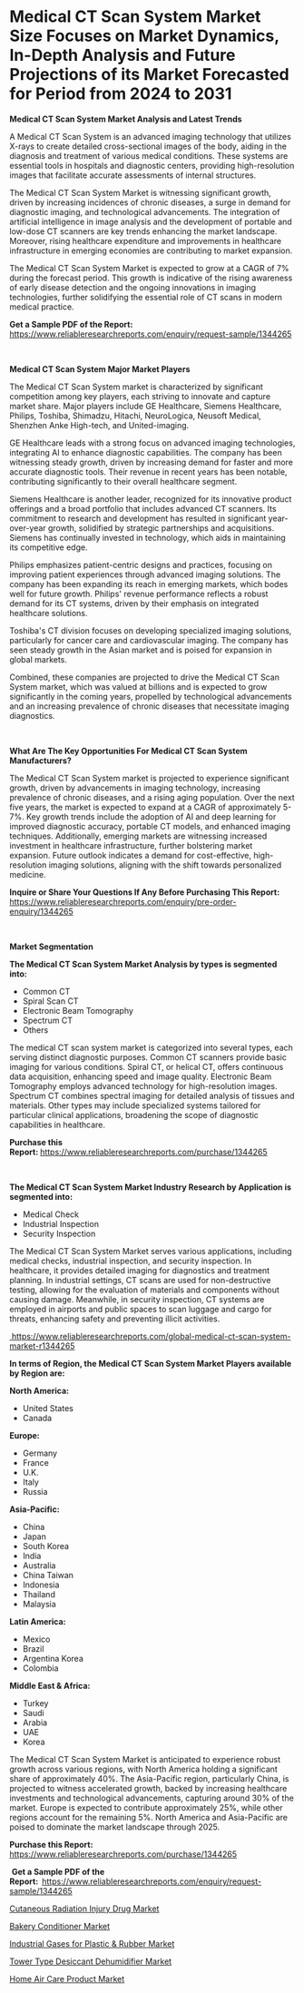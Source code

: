 <p><h1>Medical CT Scan System Market Size Focuses on Market Dynamics, In-Depth Analysis and Future Projections of its Market Forecasted for Period from 2024 to 2031</h1></p><p><strong>Medical CT Scan System Market Analysis and Latest Trends</strong></p>
<p><p>A Medical CT Scan System is an advanced imaging technology that utilizes X-rays to create detailed cross-sectional images of the body, aiding in the diagnosis and treatment of various medical conditions. These systems are essential tools in hospitals and diagnostic centers, providing high-resolution images that facilitate accurate assessments of internal structures.</p><p>The Medical CT Scan System Market is witnessing significant growth, driven by increasing incidences of chronic diseases, a surge in demand for diagnostic imaging, and technological advancements. The integration of artificial intelligence in image analysis and the development of portable and low-dose CT scanners are key trends enhancing the market landscape. Moreover, rising healthcare expenditure and improvements in healthcare infrastructure in emerging economies are contributing to market expansion. </p><p>The Medical CT Scan System Market is expected to grow at a CAGR of 7% during the forecast period. This growth is indicative of the rising awareness of early disease detection and the ongoing innovations in imaging technologies, further solidifying the essential role of CT scans in modern medical practice.</p></p>
<p><strong>Get a Sample PDF of the Report:&nbsp;</strong> <a href="https://www.reliableresearchreports.com/enquiry/request-sample/1344265?utm_campaign=31&utm_medium=2&utm_source=Github&utm_content=ia&utm_term=12102024&utm_id=medical-ct-scan-system">https://www.reliableresearchreports.com/enquiry/request-sample/1344265</a></p>
<p>&nbsp;</p>
<p><strong>Medical CT Scan System Major Market Players</strong></p>
<p><p>The Medical CT Scan System market is characterized by significant competition among key players, each striving to innovate and capture market share. Major players include GE Healthcare, Siemens Healthcare, Philips, Toshiba, Shimadzu, Hitachi, NeuroLogica, Neusoft Medical, Shenzhen Anke High-tech, and United-imaging.</p><p>GE Healthcare leads with a strong focus on advanced imaging technologies, integrating AI to enhance diagnostic capabilities. The company has been witnessing steady growth, driven by increasing demand for faster and more accurate diagnostic tools. Their revenue in recent years has been notable, contributing significantly to their overall healthcare segment.</p><p>Siemens Healthcare is another leader, recognized for its innovative product offerings and a broad portfolio that includes advanced CT scanners. Its commitment to research and development has resulted in significant year-over-year growth, solidified by strategic partnerships and acquisitions. Siemens has continually invested in technology, which aids in maintaining its competitive edge.</p><p>Philips emphasizes patient-centric designs and practices, focusing on improving patient experiences through advanced imaging solutions. The company has been expanding its reach in emerging markets, which bodes well for future growth. Philips' revenue performance reflects a robust demand for its CT systems, driven by their emphasis on integrated healthcare solutions.</p><p>Toshiba's CT division focuses on developing specialized imaging solutions, particularly for cancer care and cardiovascular imaging. The company has seen steady growth in the Asian market and is poised for expansion in global markets.</p><p>Combined, these companies are projected to drive the Medical CT Scan System market, which was valued at billions and is expected to grow significantly in the coming years, propelled by technological advancements and an increasing prevalence of chronic diseases that necessitate imaging diagnostics.</p></p>
<p>&nbsp;</p>
<p><strong>What Are The Key Opportunities For Medical CT Scan System Manufacturers?</strong></p>
<p><p>The Medical CT Scan System market is projected to experience significant growth, driven by advancements in imaging technology, increasing prevalence of chronic diseases, and a rising aging population. Over the next five years, the market is expected to expand at a CAGR of approximately 5-7%. Key growth trends include the adoption of AI and deep learning for improved diagnostic accuracy, portable CT models, and enhanced imaging techniques. Additionally, emerging markets are witnessing increased investment in healthcare infrastructure, further bolstering market expansion. Future outlook indicates a demand for cost-effective, high-resolution imaging solutions, aligning with the shift towards personalized medicine.</p></p>
<p><strong>Inquire or Share Your Questions If Any Before Purchasing This Report:</strong> <a href="https://www.reliableresearchreports.com/enquiry/pre-order-enquiry/1344265?utm_campaign=31&utm_medium=2&utm_source=Github&utm_content=ia&utm_term=12102024&utm_id=medical-ct-scan-system">https://www.reliableresearchreports.com/enquiry/pre-order-enquiry/1344265</a></p>
<p>&nbsp;</p>
<p><strong>Market Segmentation</strong></p>
<p><strong>The Medical CT Scan System Market Analysis by types is segmented into:</strong></p>
<p><ul><li>Common CT</li><li>Spiral Scan CT</li><li>Electronic Beam Tomography</li><li>Spectrum CT</li><li>Others</li></ul></p>
<p><p>The medical CT scan system market is categorized into several types, each serving distinct diagnostic purposes. Common CT scanners provide basic imaging for various conditions. Spiral CT, or helical CT, offers continuous data acquisition, enhancing speed and image quality. Electronic Beam Tomography employs advanced technology for high-resolution images. Spectrum CT combines spectral imaging for detailed analysis of tissues and materials. Other types may include specialized systems tailored for particular clinical applications, broadening the scope of diagnostic capabilities in healthcare.</p></p>
<p><strong>Purchase this Report:&nbsp;</strong><a href="https://www.reliableresearchreports.com/purchase/1344265?utm_campaign=31&utm_medium=2&utm_source=Github&utm_content=ia&utm_term=12102024&utm_id=medical-ct-scan-system">https://www.reliableresearchreports.com/purchase/1344265</a></p>
<p>&nbsp;</p>
<p><strong>The Medical CT Scan System Market Industry Research by Application is segmented into:</strong></p>
<p><ul><li>Medical Check</li><li>Industrial Inspection</li><li>Security Inspection</li></ul></p>
<p><p>The Medical CT Scan System Market serves various applications, including medical checks, industrial inspection, and security inspection. In healthcare, it provides detailed imaging for diagnostics and treatment planning. In industrial settings, CT scans are used for non-destructive testing, allowing for the evaluation of materials and components without causing damage. Meanwhile, in security inspection, CT systems are employed in airports and public spaces to scan luggage and cargo for threats, enhancing safety and preventing illicit activities.</p></p>
<p><a href="https://www.reliableresearchreports.com/global-medical-ct-scan-system-market-r1344265?utm_campaign=31&utm_medium=2&utm_source=Github&utm_content=ia&utm_term=12102024&utm_id=medical-ct-scan-system">&nbsp;https://www.reliableresearchreports.com/global-medical-ct-scan-system-market-r1344265</a></p>
<p><strong>In terms of Region, the Medical CT Scan System Market Players available by Region are:</strong></p>
<p>
    <p> <strong> North America: </strong>
        <ul>
            <li>United States</li>
            <li>Canada</li>
        </ul>
        </p> 
    <p> <strong> Europe: </strong>
        <ul>
            <li>Germany</li>
            <li>France</li>
            <li>U.K.</li>
            <li>Italy</li>
            <li>Russia</li>
        </ul>
        </p> 
    <p> <strong> Asia-Pacific: </strong>
        <ul>
            <li>China</li>
            <li>Japan</li>
            <li>South Korea</li>
            <li>India</li>
            <li>Australia</li>
            <li>China Taiwan</li>
            <li>Indonesia</li>
            <li>Thailand</li>
            <li>Malaysia</li>
        </ul>
        </p> 
    <p> <strong> Latin America: </strong>
        <ul>
            <li>Mexico</li>
            <li>Brazil</li>
            <li>Argentina Korea</li>
            <li>Colombia</li>
        </ul>
        </p> 
    <p> <strong> Middle East & Africa: </strong>
        <ul>
            <li>Turkey</li>
            <li>Saudi</li>
            <li>Arabia</li>
            <li>UAE</li>
            <li>Korea</li>
        </ul>
    </p>
    </p>
<p><p>The Medical CT Scan System Market is anticipated to experience robust growth across various regions, with North America holding a significant share of approximately 40%. The Asia-Pacific region, particularly China, is projected to witness accelerated growth, backed by increasing healthcare investments and technological advancements, capturing around 30% of the market. Europe is expected to contribute approximately 25%, while other regions account for the remaining 5%. North America and Asia-Pacific are poised to dominate the market landscape through 2025.</p></p>
<p><strong>Purchase this Report: </strong><a href="https://www.reliableresearchreports.com/purchase/1344265?utm_campaign=31&utm_medium=2&utm_source=Github&utm_content=ia&utm_term=12102024&utm_id=medical-ct-scan-system">https://www.reliableresearchreports.com/purchase/1344265</a></p>
<p>&nbsp;<strong>Get a Sample PDF of the Report:&nbsp;&nbsp;</strong><a href="https://www.reliableresearchreports.com/enquiry/request-sample/1344265?utm_campaign=31&utm_medium=2&utm_source=Github&utm_content=ia&utm_term=12102024&utm_id=medical-ct-scan-system">https://www.reliableresearchreports.com/enquiry/request-sample/1344265</a></p>
<p><strong></strong></p>
<p><p><a href="https://github.com/isbel3opkkem/Market-Research-Report-List-1/blob/main/cutaneous-radiation-injury-drug-market.md?utm_campaign=31&utm_medium=2&utm_source=Github&utm_content=ia&utm_term=12102024&utm_id=medical-ct-scan-system">Cutaneous Radiation Injury Drug Market</a></p><p><a href="https://github.com/taketakyriffecd/Market-Research-Report-List-1/blob/main/bakery-conditioner-market.md?utm_campaign=31&utm_medium=2&utm_source=Github&utm_content=ia&utm_term=12102024&utm_id=medical-ct-scan-system">Bakery Conditioner Market</a></p><p><a href="https://www.linkedin.com/pulse/industrial-gases-plastic-rubber-market-global-share-ranking-zille?utm_campaign=31&utm_medium=2&utm_source=Github&utm_content=ia&utm_term=12102024&utm_id=medical-ct-scan-system">Industrial Gases for Plastic & Rubber Market</a></p><p><a href="https://www.linkedin.com/pulse/disruption-innovation-tower-type-desiccant-dehumidifier-industry-w0zoe?utm_campaign=31&utm_medium=2&utm_source=Github&utm_content=ia&utm_term=12102024&utm_id=medical-ct-scan-system">Tower Type Desiccant Dehumidifier Market</a></p><p><a href="https://www.linkedin.com/pulse/home-air-care-product-market-size-share-analysis-growth-fjxlf?utm_campaign=31&utm_medium=2&utm_source=Github&utm_content=ia&utm_term=12102024&utm_id=medical-ct-scan-system">Home Air Care Product Market</a></p></p>